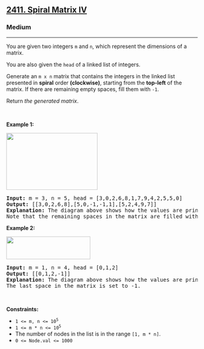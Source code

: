 <h2><a href="https://leetcode.com/problems/spiral-matrix-iv/">2411. Spiral Matrix IV</a></h2><h3>Medium</h3><hr><p>You are given two integers <code>m</code> and <code>n</code>, which represent the dimensions of a matrix.</p>

<p>You are also given the <code>head</code> of a linked list of integers.</p>

<p>Generate an <code>m x n</code> matrix that contains the integers in the linked list presented in <strong>spiral</strong> order <strong>(clockwise)</strong>, starting from the <strong>top-left</strong> of the matrix. If there are remaining empty spaces, fill them with <code>-1</code>.</p>

<p>Return <em>the generated matrix</em>.</p>

<p>&nbsp;</p>
<p><strong class="example">Example 1:</strong></p>
<img alt="" src="https://assets.leetcode.com/uploads/2022/05/09/ex1new.jpg" style="width: 240px; height: 150px;" />
<pre>
<strong>Input:</strong> m = 3, n = 5, head = [3,0,2,6,8,1,7,9,4,2,5,5,0]
<strong>Output:</strong> [[3,0,2,6,8],[5,0,-1,-1,1],[5,2,4,9,7]]
<strong>Explanation:</strong> The diagram above shows how the values are printed in the matrix.
Note that the remaining spaces in the matrix are filled with -1.
</pre>

<p><strong class="example">Example 2:</strong></p>
<img alt="" src="https://assets.leetcode.com/uploads/2022/05/11/ex2.jpg" style="width: 221px; height: 60px;" />
<pre>
<strong>Input:</strong> m = 1, n = 4, head = [0,1,2]
<strong>Output:</strong> [[0,1,2,-1]]
<strong>Explanation:</strong> The diagram above shows how the values are printed from left to right in the matrix.
The last space in the matrix is set to -1.</pre>

<p>&nbsp;</p>
<p><strong>Constraints:</strong></p>

<ul>
	<li><code>1 &lt;= m, n &lt;= 10<sup>5</sup></code></li>
	<li><code>1 &lt;= m * n &lt;= 10<sup>5</sup></code></li>
	<li>The number of nodes in the list is in the range <code>[1, m * n]</code>.</li>
	<li><code>0 &lt;= Node.val &lt;= 1000</code></li>
</ul>
